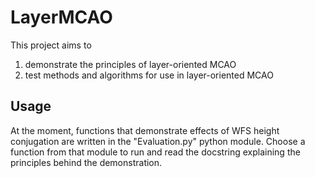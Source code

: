 # LayerMCAO
This project aims to 
1. demonstrate the principles of layer-oriented MCAO 
2. test methods and algorithms for use in layer-oriented MCAO

## Usage
At the moment, functions that demonstrate effects of WFS height conjugation are written in the "Evaluation.py" python module. Choose a function from that module to run and read the docstring explaining the principles behind the demonstration.

